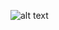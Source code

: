 ![alt text](https://github.com/ajit-kumar-azad/training/raw/master/Enterprise-App-Development-with-AngularJS/images/response.png "Response")
